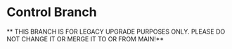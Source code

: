# Control Branch

** THIS BRANCH IS FOR LEGACY UPGRADE PURPOSES ONLY. PLEASE DO NOT CHANGE IT OR MERGE IT TO OR FROM MAIN!**
